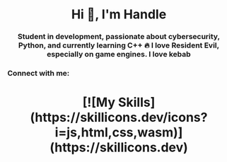 <h1 align="center">Hi 👋, I'm Handle</h1>
<h3 align="center">Student in development, passionate about cybersecurity, Python, and currently learning C++ 🔥 I love Resident Evil, especially on game engines. I love kebab</h3>

<h3 align="left">Connect with me:</h3>
<p align="left">
</p>

<h1 align="center">[![My Skills](https://skillicons.dev/icons?i=js,html,css,wasm)](https://skillicons.dev)</h1>
